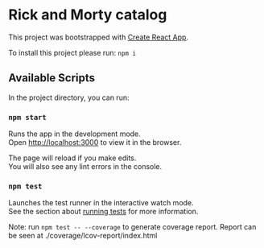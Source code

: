 # Rick and Morty catalog

This project was bootstrapped with [Create React App](https://github.com/facebook/create-react-app).

To install this project please run: `npm i`

## Available Scripts

In the project directory, you can run:

### `npm start`

Runs the app in the development mode.\
Open [http://localhost:3000](http://localhost:3000) to view it in the browser.

The page will reload if you make edits.\
You will also see any lint errors in the console.

### `npm test`

Launches the test runner in the interactive watch mode.\
See the section about [running tests](https://facebook.github.io/create-react-app/docs/running-tests) for more information.

Note: run `npm test -- --coverage` to generate coverage report. Report can be seen at ./coverage/lcov-report/index.html